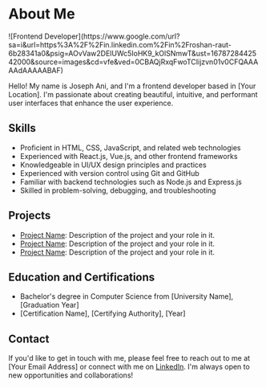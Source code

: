   <h1>About Me</h1>
     ![Frontend Developer](https://www.google.com/url?sa=i&url=https%3A%2F%2Fin.linkedin.com%2Fin%2Froshan-raut-6b28341a0&psig=AOvVaw2DElUWc5IoHK9_kOlSNmwT&ust=1678728442542000&source=images&cd=vfe&ved=0CBAQjRxqFwoTCIijzvn01v0CFQAAAAAdAAAAABAF)
    <p>Hello! My name is Joseph Ani, and I'm a frontend developer based in [Your Location]. I'm passionate about creating beautiful, intuitive, and performant user interfaces that enhance the user experience.</p>
    <h2>Skills</h2>
    <ul>
      <li>Proficient in HTML, CSS, JavaScript, and related web technologies</li>
      <li>Experienced with React.js, Vue.js, and other frontend frameworks</li>
      <li>Knowledgeable in UI/UX design principles and practices</li>
      <li>Experienced with version control using Git and GitHub</li>
      <li>Familiar with backend technologies such as Node.js and Express.js</li>
      <li>Skilled in problem-solving, debugging, and troubleshooting</li>
    </ul>
    <h2>Projects</h2>
    <ul>
      <li><a href="https://github.com/yourusername/projectname">Project Name</a>: Description of the project and your role in it.</li>
      <li><a href="https://github.com/yourusername/projectname">Project Name</a>: Description of the project and your role in it.</li>
      <li><a href="https://github.com/yourusername/projectname">Project Name</a>: Description of the project and your role in it.</li>
    </ul>
    <h2>Education and Certifications</h2>
    <ul>
      <li>Bachelor's degree in Computer Science from [University Name], [Graduation Year]</li>
      <li>[Certification Name], [Certifying Authority], [Year]</li>
    </ul>
    <h2>Contact</h2>
    <p>If you'd like to get in touch with me, please feel free to reach out to me at [Your Email Address] or connect with me on <a href="https://www.linkedin.com/in/yourlinkedinusername/">LinkedIn</a>. I'm always open to new opportunities and collaborations!</p>
